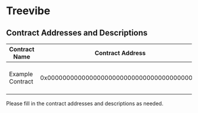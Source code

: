 # Treevibe

## Contract Addresses and Descriptions

| Contract Name | Contract Address | Description |
|----------------|------------------|-------------|
| Example Contract | 0x0000000000000000000000000000000000000000 | Description of the example contract |

Please fill in the contract addresses and descriptions as needed.